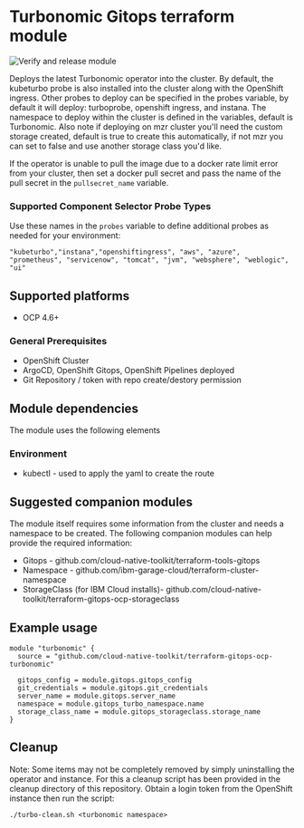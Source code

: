 #  Turbonomic Gitops terraform module
![Verify and release module](https://github.com/cloud-native-toolkit/terraform-gitops-ocp-turbonomic/workflows/Verify%20and%20release%20module/badge.svg)

Deploys the latest Turbonomic operator into the cluster. By default, the kubeturbo probe is also installed into the cluster along with the OpenShift ingress.  Other probes to deploy can be specified in the probes variable, by default it will deploy:  turboprobe, openshift ingress, and instana.  The namespace to deploy within the cluster is defined in the variables, default is Turbonomic.  Also note if deploying on mzr cluster you'll need the custom storage created, default is true to create this automatically, if not mzr you can set to false and use another storage class you'd like.

If the operator is unable to pull the image due to a docker rate limit error from your cluster, then set a docker pull secret and pass the name of the pull secret in the `pullsecret_name` variable.

### Supported Component Selector Probe Types 
Use these names in the `probes` variable to define additional probes as needed for your environment:
```
"kubeturbo","instana","openshiftingress", "aws", "azure", "prometheus", "servicenow", "tomcat", "jvm", "websphere", "weblogic", "ui"
```
## Supported platforms

- OCP 4.6+

### General Prerequisites

- OpenShift Cluster
- ArgoCD, OpenShift Gitops, OpenShift Pipelines deployed
- Git Repository / token with repo create/destory permission

## Module dependencies

The module uses the following elements

### Environment

- kubectl - used to apply the yaml to create the route

## Suggested companion modules

The module itself requires some information from the cluster and needs a
namespace to be created. The following companion
modules can help provide the required information:

- Gitops - github.com/cloud-native-toolkit/terraform-tools-gitops
- Namespace - github.com/ibm-garage-cloud/terraform-cluster-namespace
- StorageClass (for IBM Cloud installs)- github.com/cloud-native-toolkit/terraform-gitops-ocp-storageclass


## Example usage

```hcl-terraform
module "turbonomic" {
  source = "github.com/cloud-native-toolkit/terraform-gitops-ocp-turbonomic"

  gitops_config = module.gitops.gitops_config
  git_credentials = module.gitops.git_credentials
  server_name = module.gitops.server_name
  namespace = module.gitops_turbo_namespace.name
  storage_class_name = module.gitops_storageclass.storage_name
}
```

## Cleanup

Note:  Some items may not be completely removed by simply uninstalling the operator and instance.  For this a cleanup script has been provided in the cleanup directory of this repository.  Obtain a login token from the OpenShift instance then run the script:

`./turbo-clean.sh <turbonomic namespace>`
